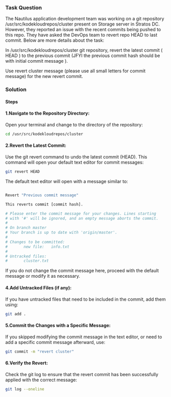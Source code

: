 ### Task Question 

The Nautilus application development team was working on a git repository /usr/src/kodekloudrepos/cluster present on Storage server in Stratos DC. However, they reported an issue with the recent commits being pushed to this repo. They have asked the DevOps team to revert repo HEAD to last commit. Below are more details about the task:

In /usr/src/kodekloudrepos/cluster git repository, revert the latest commit ( HEAD ) to the previous commit (JFYI the previous commit hash should be with initial commit message ).

Use revert cluster message (please use all small letters for commit message) for the new revert commit.

### Solution

#### Steps

#### 1.Navigate to the Repository Directory:
Open your terminal and change to the directory of the repository:

```bash
cd /usr/src/kodekloudrepos/cluster
```

#### 2.Revert the Latest Commit:
Use the git revert command to undo the latest commit (HEAD). This command will open your default text editor for commit messages:

```bash
git revert HEAD
```
The default text editor will open with a message similar to:

```bash

Revert "Previous commit message"

This reverts commit [commit hash].

# Please enter the commit message for your changes. Lines starting
# with '#' will be ignored, and an empty message aborts the commit.
#
# On branch master
# Your branch is up to date with 'origin/master'.
#
# Changes to be committed:
#       new file:   info.txt
#
# Untracked files:
#       cluster.txt
```
If you do not change the commit message here, proceed with the default message or modify it as necessary.

#### 4.Add Untracked Files (if any):
If you have untracked files that need to be included in the commit, add them using:

```bash
git add .
```

#### 5.Commit the Changes with a Specific Message:
If you skipped modifying the commit message in the text editor, or need to add a specific commit message afterward, use:

```bash
git commit -m "revert cluster"
```

#### 6.Verify the Revert:
Check the git log to ensure that the revert commit has been successfully applied with the correct message:

```bash
git log --oneline
```